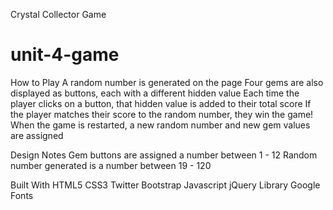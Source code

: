 Crystal Collector Game
# unit-4-game

How to Play
A random number is generated on the page
Four gems are also displayed as buttons, each with a different hidden value
Each time the player clicks on a button, that hidden value is added to their total score
If the player matches their score to the random number, they win the game!
When the game is restarted, a new random number and new gem values are assigned

Design Notes
Gem buttons are assigned a number between 1 - 12
Random number generated is a number between 19 - 120

Built With
HTML5
CSS3
Twitter Bootstrap
Javascript
jQuery Library
Google Fonts
